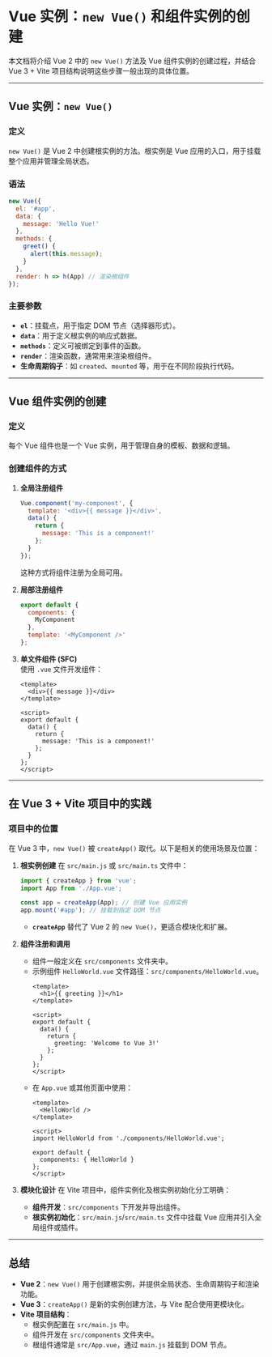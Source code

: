 # Vue 实例：`new Vue()` 和组件实例的创建

本文档将介绍 Vue 2 中的 `new Vue()` 方法及 Vue 组件实例的创建过程，并结合 Vue 3 + Vite 项目结构说明这些步骤一般出现的具体位置。

---

## Vue 实例：`new Vue()`

### **定义**
`new Vue()` 是 Vue 2 中创建根实例的方法。根实例是 Vue 应用的入口，用于挂载整个应用并管理全局状态。

### **语法**
```javascript
new Vue({
  el: '#app',
  data: {
    message: 'Hello Vue!'
  },
  methods: {
    greet() {
      alert(this.message);
    }
  },
  render: h => h(App) // 渲染根组件
});
```

### **主要参数**
- **`el`**：挂载点，用于指定 DOM 节点（选择器形式）。
- **`data`**：用于定义根实例的响应式数据。
- **`methods`**：定义可被绑定到事件的函数。
- **`render`**：渲染函数，通常用来渲染根组件。
- **生命周期钩子**：如 `created`、`mounted` 等，用于在不同阶段执行代码。

---

## Vue 组件实例的创建

### **定义**
每个 Vue 组件也是一个 Vue 实例，用于管理自身的模板、数据和逻辑。

### **创建组件的方式**
1. **全局注册组件**
   ```javascript
   Vue.component('my-component', {
     template: '<div>{{ message }}</div>',
     data() {
       return {
         message: 'This is a component!'
       };
     }
   });
   ```
   这种方式将组件注册为全局可用。

2. **局部注册组件**
   ```javascript
   export default {
     components: {
       MyComponent
     },
     template: '<MyComponent />'
   };
   ```

3. **单文件组件 (SFC)**  
   使用 `.vue` 文件开发组件：
   ```vue
   <template>
     <div>{{ message }}</div>
   </template>

   <script>
   export default {
     data() {
       return {
         message: 'This is a component!'
       };
     }
   };
   </script>
   ```

---

## 在 Vue 3 + Vite 项目中的实践

### **项目中的位置**
在 Vue 3 中，`new Vue()` 被 `createApp()` 取代。以下是相关的使用场景及位置：

1. **根实例创建**
   在 `src/main.js` 或 `src/main.ts` 文件中：
   ```javascript
   import { createApp } from 'vue';
   import App from './App.vue';

   const app = createApp(App); // 创建 Vue 应用实例
   app.mount('#app'); // 挂载到指定 DOM 节点
   ```
    - **`createApp`** 替代了 Vue 2 的 `new Vue()`，更适合模块化和扩展。

2. **组件注册和调用**
    - 组件一般定义在 `src/components` 文件夹中。
    - 示例组件 `HelloWorld.vue` 文件路径：`src/components/HelloWorld.vue`。
      ```vue
      <template>
        <h1>{{ greeting }}</h1>
      </template>
 
      <script>
      export default {
        data() {
          return {
            greeting: 'Welcome to Vue 3!'
          };
        }
      };
      </script>
      ```
    - 在 `App.vue` 或其他页面中使用：
      ```vue
      <template>
        <HelloWorld />
      </template>
 
      <script>
      import HelloWorld from './components/HelloWorld.vue';
 
      export default {
        components: { HelloWorld }
      };
      </script>
      ```

3. **模块化设计**
   在 Vite 项目中，组件实例化及根实例初始化分工明确：
    - **组件开发**：`src/components` 下开发并导出组件。
    - **根实例初始化**：`src/main.js`/`src/main.ts` 文件中挂载 Vue 应用并引入全局组件或插件。

---

## 总结

- **Vue 2**：`new Vue()` 用于创建根实例，并提供全局状态、生命周期钩子和渲染功能。
- **Vue 3**：`createApp()` 是新的实例创建方法，与 Vite 配合使用更模块化。
- **Vite 项目结构**：
    - 根实例配置在 `src/main.js` 中。
    - 组件开发在 `src/components` 文件夹中。
    - 根组件通常是 `src/App.vue`，通过 `main.js` 挂载到 DOM 节点。